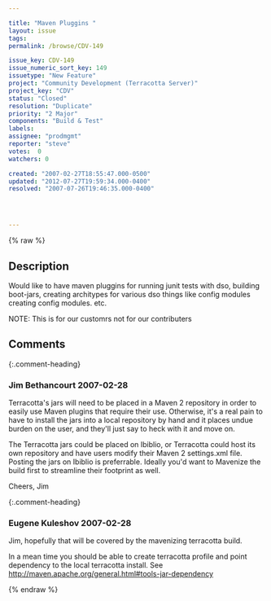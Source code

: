 ```yaml
---

title: "Maven Pluggins "
layout: issue
tags: 
permalink: /browse/CDV-149

issue_key: CDV-149
issue_numeric_sort_key: 149
issuetype: "New Feature"
project: "Community Development (Terracotta Server)"
project_key: "CDV"
status: "Closed"
resolution: "Duplicate"
priority: "2 Major"
components: "Build & Test"
labels: 
assignee: "prodmgmt"
reporter: "steve"
votes:  0
watchers: 0

created: "2007-02-27T18:55:47.000-0500"
updated: "2012-07-27T19:59:34.000-0400"
resolved: "2007-07-26T19:46:35.000-0400"




---
```


{% raw %}

## Description

<div markdown="1" class="description">

Would like to have maven pluggins for running 
junit tests with dso, 
building boot-jars, 
creating architypes for various dso things like config modules
creating config modules.
etc.

NOTE: This is for our customrs not for our contributers

</div>

## Comments


{:.comment-heading}
### **Jim Bethancourt** <span class="date">2007-02-28</span>

<div markdown="1" class="comment">

Terracotta's jars will need to be placed in a Maven 2 repository in order to easily use Maven plugins that require their use.  Otherwise, it's a real pain to have to install the jars into a local repository by hand and it places undue burden on the user, and they'll just say to heck with it and move on.

The Terracotta jars could be placed on Ibiblio, or Terracotta could host its own repository and have users modify their Maven 2 settings.xml file.  Posting the jars on Ibiblio is preferrable.  Ideally you'd want to Mavenize the build first to streamline their footprint as well.

Cheers,
Jim

</div>


{:.comment-heading}
### **Eugene Kuleshov** <span class="date">2007-02-28</span>

<div markdown="1" class="comment">

Jim, hopefully that will be covered by the mavenizing terracotta build.

In a mean time you should be able to create terracotta profile and point dependency to the local terracotta install. See http://maven.apache.org/general.html#tools-jar-dependency

</div>



{% endraw %}
